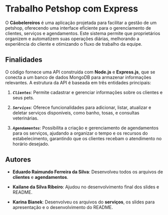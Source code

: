 # Trabalho Petshop com Express

O **Cãobelereiros** é uma aplicação projetada para facilitar a gestão de um petshop, oferecendo uma interface eficiente para o gerenciamento de clientes, serviços e agendamentos. Este sistema permite que proprietários organizem e automatizem suas operações diárias, melhorando a experiência do cliente e otimizando o fluxo de trabalho da equipe.

## Finalidades

O código fornece uma API construída com **Node.js** e **Express.js**, que se conecta a um banco de dados MongoDB para armazenar informações relevantes. A estrutura da API é baseada em três entidades principais:

1. ***`Clientes`***: Permite cadastrar e gerenciar informações sobre os clientes e seus pets.
   
2. ***`Serviços`***: Oferece funcionalidades para adicionar, listar, atualizar e deletar serviços disponíveis, como banho, tosas, e consultas veterinárias.

3. ***`Agendamentos`***: Possibilita a criação e gerenciamento de agendamentos para os serviços, ajudando a organizar o tempo e os recursos do estabelecimento, garantindo que os clientes recebam o atendimento no horário desejado.

## Autores

- **Eduardo Raimundo Ferreira da Silva**: Desenvolveu todos os arquivos de **clientes** e **agendamentos**. 

- **Kailane da Silva Ribeiro**: Ajudou no desenvolvimento final dos slides e README.

- **Karina Bianek**: Desenvolveu os arquivos do **serviços**, os slides para apresentação e o desenvolvimento do README.